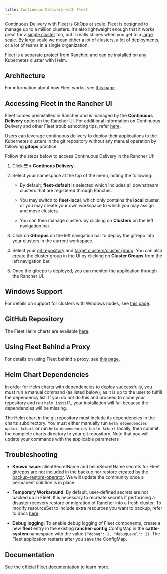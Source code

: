```yaml
---
title: Continuous Delivery with Fleet
---
```


<head>
  <link rel="canonical" href="https://ranchermanager.docs.rancher.com/how-to-guides/new-user-guides/deploy-apps-across-clusters/fleet"/>
</head>

Continuous Delivery with Fleet is GitOps at scale. Fleet is designed to manage up to a million clusters. It’s also lightweight enough that it works great for a [single cluster](https://fleet.rancher.io/installation#default-install) too, but it really shines when you get to a [large scale](https://fleet.rancher.io/installation#configuration-for-multi-cluster). By large scale we mean either a lot of clusters, a lot of deployments, or a lot of teams in a single organization.

Fleet is a separate project from Rancher, and can be installed on any Kubernetes cluster with Helm.


## Architecture

For information about how Fleet works, see [this page](architecture.md).

## Accessing Fleet in the Rancher UI

Fleet comes preinstalled in Rancher and is managed by the **Continuous Delivery** option in the Rancher UI. For additional information on Continuous Delivery and other Fleet troubleshooting tips, refer [here](https://fleet.rancher.io/troubleshooting).

Users can leverage continuous delivery to deploy their applications to the Kubernetes clusters in the git repository without any manual operation by following **gitops** practice.

Follow the steps below to access Continuous Delivery in the Rancher UI:

1. Click **☰ > Continous Delivery**.

1. Select your namespace at the top of the menu, noting the following:

    - By default, **fleet-default** is selected which includes all downstream clusters that are registered through Rancher.

    - You may switch to **fleet-local**, which only contains the **local** cluster, or you may create your own workspace to which you may assign and move clusters.

    - You can then manage clusters by clicking on **Clusters** on the left navigation bar.

1. Click on **Gitrepos** on the left navigation bar to deploy the gitrepo into your clusters in the current workspace.

1. Select your [git repository](https://fleet.rancher.io/gitrepo-add) and [target clusters/cluster group](https://fleet.rancher.io/gitrepo-targets). You can also create the cluster group in the UI by clicking on **Cluster Groups** from the left navigation bar.

1. Once the gitrepo is deployed, you can monitor the application through the Rancher UI.

## Windows Support

For details on support for clusters with Windows nodes, see [this page](windows-support.md).

## GitHub Repository

The Fleet Helm charts are available [here](https://github.com/rancher/fleet/releases).

## Using Fleet Behind a Proxy

For details on using Fleet behind a proxy, see [this page](use-fleet-behind-a-proxy.md).

## Helm Chart Dependencies

In order for Helm charts with dependencies to deploy successfully, you must run a manual command (as listed below), as it is up to the user to fulfill the dependency list. If you do not do this and proceed to clone your repository and run `helm install`, your installation will fail because the dependencies will be missing.

The Helm chart in the git repository must include its dependencies in the charts subdirectory. You must either manually run `helm dependencies update $chart` or run `helm dependencies build $chart` locally, then commit the complete charts directory to your git repository. Note that you will update your commands with the applicable parameters

## Troubleshooting

- **Known Issue**: clientSecretName and helmSecretName secrets for Fleet gitrepos are not included in the backup nor restore created by the [backup-restore-operator](../../how-to-guides/new-user-guides/backup-restore-and-disaster-recovery/back-up-rancher.md#1-install-the-rancher-backup-operator). We will update the community once a permanent solution is in place.

- **Temporary Workaround**: By default, user-defined secrets are not backed up in Fleet. It is necessary to recreate secrets if performing a disaster recovery restore or migration of Rancher into a fresh cluster. To modify resourceSet to include extra resources you want to backup, refer to docs [here](https://github.com/rancher/backup-restore-operator#user-flow).

-  **Debug logging**: To enable debug logging of Fleet components, create a new **fleet** entry in the existing **rancher-config** ConfigMap in the **cattle-system** namespace with the value `{"debug": 1, "debugLevel": 1}`. The Fleet application restarts after you save the ConfigMap.

## Documentation

See the [official Fleet documentation](https://fleet.rancher.io/) to learn more.
